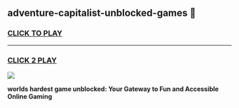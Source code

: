 
## adventure-capitalist-unblocked-games 👋
<h3>
<a href="https://premium.freeplayer.one?title=adventure-capitalist-unblocked-games&ref=14F">CLICK TO PLAY</a></h3>
<hr>

<h3>
<a href="https://premium.freeplayer.one?title=adventure-capitalist-unblocked-games&ref=14F">CLICK 2 PLAY</a>
  
</h3>

<a href="https://premium.freeplayer.one?title=adventure-capitalist-unblocked-games&ref=12F/"><img src="https://clearcache.store/games.png"></a>


**worlds hardest game unblocked: Your Gateway to Fun and Accessible Online Gaming**
